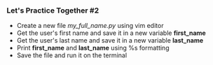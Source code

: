 ### Let's Practice Together \#2

- Create a new file *my_full_name.py* using vim editor
- Get the user's first name and save it in a new variable **first_name**
- Get the user's last name and save it in a new variable **last_name**
- Print **first_name** and **last_name** using %s formatting
- Save the file and run it on the terminal
